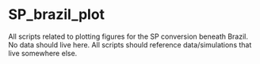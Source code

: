 # SP_brazil_plot

All scripts related to plotting figures for the SP conversion beneath Brazil.
No data should live here. All scripts should reference data/simulations that live 
somewhere else.
